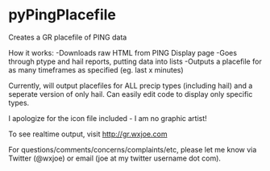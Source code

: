 pyPingPlacefile
===============

Creates a GR placefile of PING data

How it works:
-Downloads raw HTML from PING Display page
-Goes through ptype and hail reports, putting data into lists
-Outputs a placefile for as many timeframes as specified (eg. last x minutes)

Currently, will output placefiles for ALL precip types (including hail) and a seperate version of only hail. Can easily edit code to display only specific types.

I apologize for the icon file included - I am no graphic artist! 

To see realtime output, visit http://gr.wxjoe.com

For questions/comments/concerns/complaints/etc, please let me know via Twitter (@wxjoe) or email (joe at my twitter username dot com).
